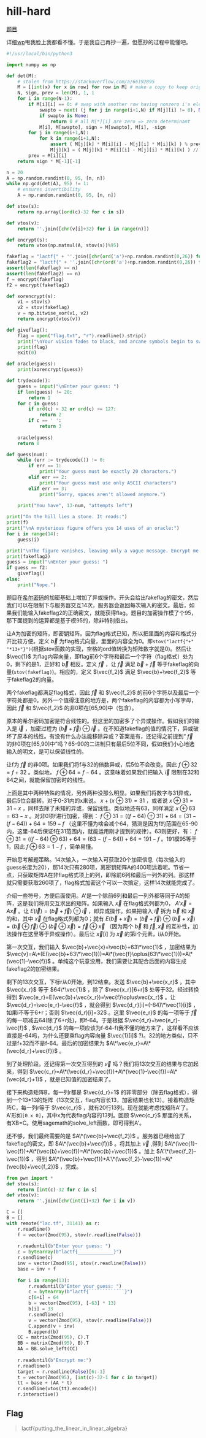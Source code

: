 # hill-hard

[题目](https://github.com/uclaacm/lactf-archive/tree/main/2023/crypto/hill-hard)

详细[wp](https://hackmd.io/@lamchcl/r1zQkbvpj#cryptohill-hard)甩我脸上我都看不懂。于是我自己再抄一遍，但愿抄的过程中能懂吧。

```python
#!/usr/local/bin/python3

import numpy as np

def det(M):
    # stolen from https://stackoverflow.com/a/66192895
    M = [[int(x) for x in row] for row in M] # make a copy to keep original M unmodified
    N, sign, prev = len(M), 1, 1
    for i in range(N-1):
        if M[i][i] == 0: # swap with another row having nonzero i's elem
            swapto = next( (j for j in range(i+1,N) if M[j][i] != 0), None )
            if swapto is None:
                return 0 # all M[*][i] are zero => zero determinant
            M[i], M[swapto], sign = M[swapto], M[i], -sign
        for j in range(i+1,N):
            for k in range(i+1,N):
                assert ( M[j][k] * M[i][i] - M[j][i] * M[i][k] ) % prev == 0
                M[j][k] = ( M[j][k] * M[i][i] - M[j][i] * M[i][k] ) // prev
        prev = M[i][i]
    return sign * M[-1][-1]

n = 20
A = np.random.randint(0, 95, [n, n])
while np.gcd(det(A), 95) != 1:
    # ensures invertibility
    A = np.random.randint(0, 95, [n, n])

def stov(s):
    return np.array([ord(c)-32 for c in s])

def vtos(v):
    return ''.join([chr(v[i]+32) for i in range(n)])

def encrypt(s):
    return vtos(np.matmul(A, stov(s))%95)

fakeflag = "lactf{" + ''.join([chr(ord('a')+np.random.randint(0,26)) for _ in range(13)]) + "}"
fakeflag2 = "lactf{" + ''.join([chr(ord('a')+np.random.randint(0,26)) for _ in range(13)]) + "}"
assert(len(fakeflag) == n)
assert(len(fakeflag2) == n)
f = encrypt(fakeflag)
f2 = encrypt(fakeflag2)

def xorencrypt(s):
    v1 = stov(s)
    v2 = stov(fakeflag)
    v = np.bitwise_xor(v1, v2)
    return encrypt(vtos(v))

def giveflag():
    flag = open("flag.txt", "r").readline().strip()
    print("\nYour vision fades to black, and arcane symbols begin to swarm your mind. To others, it might seem like magic, but you can see what others cannot.")
    print(flag)
    exit(0)

def oracle(guess):
    print(xorencrypt(guess))

def trydecode():
    guess = input("\nEnter your guess: ")
    if len(guess) != 20:
        return 1
    for c in guess:
        if ord(c) < 32 or ord(c) >= 127:
            return 2
        if c == ' ':
            return 3
    
    oracle(guess)
    return 0

def guess(num):
    while (err := trydecode()) != 0:
        if err == 1:
            print("Your guess must be exactly 20 characters.")
        elif err == 2:
            print("Your guess must use only ASCII characters")
        elif err == 3:
            print("Sorry, spaces aren't allowed anymore.")
    
    print("You have", 13-num, "attempts left")

print("On the hill lies a stone. It reads:")
print(f)
print("\nA mysterious figure offers you 14 uses of an oracle:")
for i in range(14):
    guess(i)

print("\nThe figure vanishes, leaving only a vague message. Encrypt me:")
print(fakeflag2)
guess = input("\nEnter your guess: ")
if guess == f2:
    giveflag()
else:
    print("Nope.")
```

题目在[希尔密码](https://hstar.me/2020/08/hill-cipher-study/)的加密基础上增加了异或操作。开头会给出fakeflag的密文，然后我们可以在限制下与服务器交互14次，服务器会返回每次输入的密文。最后，如果我们能输入fakeflag2的正确密文，就能获得flag。题目的加密操作模了个95，那下面提到的运算都是基于模95的，除非特别指出。

让A为加密的矩阵，即密钥矩阵。因为flag格式已知，所以把里面的内容和格式分开比较方便。定义 $\vec{b}$ 为flag格式向量，里面的内容全为0。即`stov("lactf{"+" "*13+"}")`(根据stov函数的实现，空格的ord值转换为矩阵数字就是0)。然后让 $\vec{1}$ 为flag内容向量，即flag前6个字符和最后一个字符（flag格式）处为0，剩下的是1，正好和 $\vec{b}$ 相反。定义 $\vec{f}$ ，让 $\vec{f}$ 满足 $\vec{b}+\vec{f}$ 等于fakeflag的向量(`stov(fakeflag)`)。相应的，定义 $\vec{f_2}$ 满足 $\vec{b}+\vec{f_2}$ 等于fakeflag2的向量。

两个fakeflag都满足flag格式，因此 $\vec{f}$ 和 $\vec{f_2}$ 的前6个字符以及最后一个字符处都是0。另外一个值得注意的地方是，两个fakeflag的内容都为小写字母，因此 $\vec{f}$ 和 $\vec{f_2}$ 的非0项在[65,90]中（包含）。

原本的希尔密码加密是符合线性的。但这里的加密多了个异或操作。假如我们的输入是 $\vec{i}$ ，加密过程为 $(\vec{b}+\vec{f})\oplus\vec{i}$ 。在不知道fakeflag的值的情况下，异或破坏了原本的线性。有没有什么办法能移除异或？答案是有，还记得之前提到“ $\vec{f}$ 的非0项在[65,90]中”吗？65-90的二进制只有最后5位不同，假如我们小心地选输入的明文，是可以保留线性的。

让f为 $\vec{f}$ 的非0项。如果我们将f与32的倍数异或，后5位不会改变。因此 $f\oplus 32=f+32$ 。类似地， $f\oplus 64=f-64$ 。这意味着如果我们把输入 $\vec{i}$ 限制在32和64之间，就能保留加密时的线性。

上面是其中两种特殊的情况，另外两种没那么明显。如果我们将数字与31异或，最后5位会翻转。对于0-31内的x来说， $x+(x\oplus 31)=31$ ，或者说 $x\oplus 31=31-x$ ，同样去除了未知的异或，保留线性。类似地还有63，同样满足 $x\oplus 63=63-x$ 。对非0项f进行加密，得到： $f\oplus 31=((f-64)\oplus 31)+64=(31-(f-64))+64=159-f$ （这里不懂为啥会减个64，猜测是因为f的范围在65-90内，这里-64后保证f在31范围内，就能运用刚才提到的规律）。63则更好，有： $f\oplus 31=((f-64)\oplus 63)+64=(63-(f-64))+64=191-f$ 。191模95等于1，因此 $f\oplus 63=1-f$ ，简单易懂。

开始思考解题策略。14次输入，一次输入可获取20个加密信息（每次输入的guess长度为20），那14次只有280项，离密钥矩阵A的400项远着呢。节省一点，只获取矩阵A在非flag格式项上的列，即除前6列和最后一列外的列。那这样就只需要获取260项了，flag格式加密这个可以一次搞定，这样14次就能完成了。

介绍一些符号，方便后面使用。A'是一个除前6列和最后一列外都等同于A的矩阵，这是我们将用交互求出的矩阵。如果输入 $\vec{x}$ 在flag格式列都为0， $A'\vec{x}=A\vec{x}$ 。让 $E(\vec{i})=(\vec{b}+\vec{f})\oplus\vec{i}$ ，即异或操作。如果把输入 $\vec{i}$ 拆为 $\vec{b}$ 和 $\vec{x}$ 的和，其中 $\vec{x}$ 在flag格式列都为0；就有 $E(\vec{b}+\vec{x})=(\vec{b}+\vec{f})\oplus(\vec{b}+\vec{x})=(\vec{b}\oplus\vec{f})\oplus(\vec{b}\oplus\vec{x})=\vec{f}\oplus\vec{x}$ （因为两个 $\vec{b}$ 和 $\vec{f},\vec{x}$ 的互补性，加法操作在这里等于异或操作）。最后让 $\vec{x}[i]$ 为 $\vec{x}$ 的第i个元素，i从0开始。

第一次交互，我们输入 $\vec{b}+\vec{x}=\vec{b}+63\*\vec{1}$ ，加密结果为 $\vec{v}=A\*(E(\vec{b}+63\*\vec{1}))=A\*(\vec{f}\oplus(63\*\vec{1}))=A\*(\vec{1}-\vec{f})$ 。单纯这个玩意没用，我们需要让其配合后面的内容生成fakeflag2的加密结果。

剩下的13次交互，下标r从0开始，到12结束。发送 $\vec{b}+\vec{x_r}$ ，其中 $\vec{x_r}$ 等于 $64\*\vec{1}$ ，除了 $\vec{x_r}[6+r]$ 处等于32。经过转换得到 $\vec{e_r}=E(\vec{b}+\vec{x_r})=\vec{f}\oplus\vec{x_r}$ 。让 $\vec{d_r}=\vec{e_r}-\vec{f}$ ，就会得到 $\vec{d_r}[i]=(-64)\*\vec{1}[i]$ ，如果i不等于6+r；否则 $\vec{d_r}[i]=32$ 。这里 $\vec{e_r}$ 的每一项等于 $\vec{f}$ 的每一项减去64(除了6+r处)，即f-64。于是根据 $\vec{d_r}=\vec{e_r}-\vec{f}$ , $\vec{d_r}$ 的每一项应该为f-64-f(我不懂的地方来了，这样看不应该直接是-64吗，为什么还要乘flag内容向量 $\vec{1}[i]$ ?)。32的地方类似，只不过是f+32而不是f-64。最后的加密结果为 $A\*\vec{e_r}=A\*(\vec{d_r}+\vec{f})$ 。

到了处理阶段。还记得第一次交互得到的 $\vec{v}$ 吗？我们将13次交互的结果与它加起来，得到 $\vec{c_r}=A\*(\vec{d_r}+\vec{f})+A\*(\vec{1}-\vec{f})=A\*(\vec{d_r}+1)$ ，就是已知值的加密结果了。

接下来构造矩阵B，每一列r都是 $\vec{d_r}+1$ 的非零部分（除去flag格式），得到一个13\*13的矩阵（13次交互，flag内容长13，加密结果也长13）。接着构造矩阵C，每一列r等于 $\vec{c_r}$ ，就有20行13列。现在就能考虑找矩阵A'了。A'形如`[0 x 0]`，其中x为代表flag内容的13列。回顾 $\vec{c_r}$ 那里的关系，有XB=C。使用sagemath的solve_left函数，即可得到A'。

还不够，我们最终需要的是 $A\*(\vec{b}+\vec{f_2})$ 。服务器已经给出了fakeflag的密文，即 $A\*(\vec{b}+\vec{f})$ 。将其加上 $\vec{v}$ ,得到 $A\*(\vec{1}-\vec{f})+A\*(\vec{b}+\vec{f})=A\*(\vec{b}+\vec{1})$ 。加上 $A'\*(\vec{f_2}-\vec{1})$ ，得到 $A\*(\vec{b}+\vec{1})+A'\*(\vec{f_2}-\vec{1})=A\*(\vec{b}+\vec{f_2})$ ，完成。

```python
from pwn import *
def stov(s):
    return [int(c)-32 for c in s]
def vtos(v):
    return ''.join([chr(int(i)+32) for i in v])

C = []
B = []
with remote("lac.tf", 31141) as r:
	r.readline()
	f = vector(Zmod(95), stov(r.readline(False)))
	
	r.readuntil(b"Enter your guess: ")
	c = bytearray(b"lactf{_____________}")
	r.sendline(c)
	inv = vector(Zmod(95), stov(r.readline(False)))
	base = inv + f
	
	for i in range(13):
		r.readuntil(b"Enter your guess: ")
		c = bytearray(b"lactf{`````````````}")
		c[6+i] = 64
		b = vector(Zmod(95), [-63] * 13)
		b[i] = 33
		r.sendline(c)
		v = vector(Zmod(95), stov(r.readline(False)))
		C.append(v + inv)
		B.append(b)
	CC = matrix(Zmod(95), C).T
	BB = matrix(Zmod(95), B).T
	AA = BB.solve_left(CC)
	
	r.readuntil(b"Encrypt me:")
	r.readline()
	target = r.readline(False)[6:-1]
	t = vector(Zmod(95), [int(c)-32-1 for c in target])
	tt = base + (AA * t)
	r.sendline(vtos(tt).encode())
	r.interactive()
```

## Flag
> lactf{putting_the_linear_in_linear_algebra}